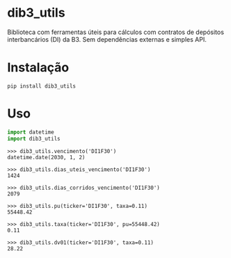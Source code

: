 # dib3_utils

Biblioteca com ferramentas úteis para cálculos com contratos de depósitos interbancários (DI) da B3. Sem dependências externas e simples API.


# Instalação
```
pip install dib3_utils
```

# Uso
```python
import datetime
import dib3_utils
```
```
>>> dib3_utils.vencimento('DI1F30')
datetime.date(2030, 1, 2)

>>> dib3_utils.dias_uteis_vencimento('DI1F30') 
1424

>>> dib3_utils.dias_corridos_vencimento('DI1F30') 
2079

>>> dib3_utils.pu(ticker='DI1F30', taxa=0.11)   
55448.42

>>> dib3_utils.taxa(ticker='DI1F30', pu=55448.42) 
0.11

>>> dib3_utils.dv01(ticker='DI1F30', taxa=0.11)   
28.22